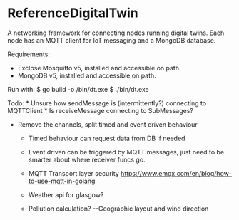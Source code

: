 # ReferenceDigitalTwin
A networking framework for connecting nodes running digital twins. Each node has an MQTT client for IoT messaging and a MongoDB database.

Requirements: 
- Exclpse Mosquitto v5, installed and accessible on path.
- MongoDB v5, installed and accessible on path.

Run with:
$ go build -o /bin/dt.exe
$ ./bin/dt.exe

Todo:
	* Unsure how sendMessage is (intermittently?) connecting to MQTTClient
	* Is receiveMessage connecting to SubMessages?
* Remove the channels, split timed and event driven behaviour
	* Timed behaviour can request data from DB if needed
	* Event driven can be triggered by MQTT messages, just need to be smarter about where receiver funcs go.

	* MQTT Transport layer security https://www.emqx.com/en/blog/how-to-use-mqtt-in-golang
	* Weather api for glasgow?
	*	 Pollution calculation? --Geographic layout and wind direction
